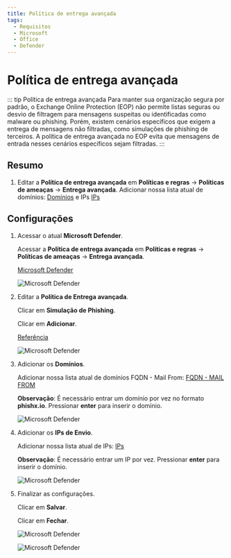 ```yaml
---
title: Política de entrega avançada
tags:
  - Requisitos
  - Microsoft
  - Office
  - Defender
---
```


# Política de entrega avançada

::: tip Política de entrega avançada
Para manter sua organização segura por padrão, o Exchange Online Protection (EOP) não permite listas seguras ou desvio de filtragem para mensagens suspeitas ou identificadas como malware ou phishing. Porém, existem cenários específicos que exigem a entrega de mensagens não filtradas, como simulações de phishing de terceiros. A política de entrega avançada no EOP evita que mensagens de entrada nesses cenários específicos sejam filtradas.
:::

## Resumo

1. Editar a **Política de entrega avançada** em **Políticas e regras** -> **Políticas de ameaças** -> **Entrega avançada**. Adicionar nossa lista atual de domínios: [Domínios](../domains.html#separado-por-linhas) e IPs [IPs](../ips.html#separado-por-linhas)

## Configurações

1. Acessar o atual **Microsoft Defender**.

   Acessar a **Política de entrega avançada** em **Políticas e regras** -> **Políticas de ameaças** -> **Entrega avançada**.

   [Microsoft Defender](https://security.microsoft.com/advanceddelivery)

   ![Microsoft Defender](https://cdn.phishx.io/phishx-docs/images/microsoft_defender_advanced_delivery_001.png)

2. Editar a **Política de Entrega avançada**.

   Clicar em **Simulação de Phishing**.

   Clicar em **Adicionar**.

   [Referência](https://learn.microsoft.com/pt-br/microsoft-365/security/office-365-security/advanced-delivery-policy-configure?view=o365-worldwide)

   ![Microsoft Defender](https://cdn.phishx.io/phishx-docs/images/microsoft_defender_advanced_delivery_002.png)

3. Adicionar os **Domínios**.

   Adicionar nossa lista atual de domínios FQDN - Mail From: [FQDN - MAIL FROM](../domains.html#fqdn-mail-from)

   **Observação**: É necessário entrar um domínio por vez no formato **phishx.io**. Pressionar **enter** para inserir o domínio.

   ![Microsoft Defender](https://cdn.phishx.io/phishx-docs/images/microsoft_defender_advanced_delivery_003.png)

4. Adicionar os **IPs de Envio**.

   Adicionar nossa lista atual de IPs: [IPs](../ips.html#separado-por-linhas)

   **Observação**: É necessário entrar um IP por vez. Pressionar **enter** para inserir o domínio.

   ![Microsoft Defender](https://cdn.phishx.io/phishx-docs/images/microsoft_defender_advanced_delivery_004.png)

5. Finalizar as configurações.

   Clicar em **Salvar**.

   Clicar em **Fechar**.

   ![Microsoft Defender](https://cdn.phishx.io/phishx-docs/images/microsoft_defender_advanced_delivery_005.png)

   ![Microsoft Defender](https://cdn.phishx.io/phishx-docs/images/microsoft_defender_advanced_delivery_006.png)
